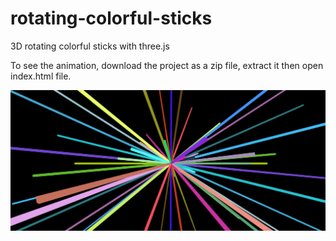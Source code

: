 # rotating-colorful-sticks
3D rotating colorful sticks with three.js

To see the animation, download the project as a zip file, extract it then open index.html file.

![rotating-sticks](https://github.com/a-bolt-of-lightning/rotating-colorful-sticks/blob/master/images/rotate.png)
